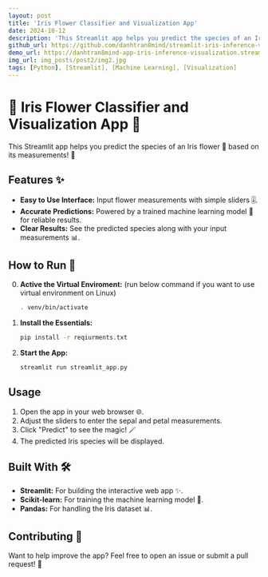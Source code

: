 ```yaml
---
layout: post
title: 'Iris Flower Classifier and Visualization App'
date: 2024-10-12
description: 'This Streamlit app helps you predict the species of an Iris flower 💐 based on its measurements! 📏'
github_url: https://github.com/danhtran8mind/streamlit-iris-inference-visualization
demo_url: https://danhtran8mind-app-iris-inference-visualization.streamlit.app
img_url: img_posts/post2/img2.jpg
tags: [Python], [Streamlit], [Machine Learning], [Visualization]
---
```



# 🌺 Iris Flower Classifier and Visualization App 🌺

This Streamlit app helps you predict the species of an Iris flower 💐 based on its measurements! 📏

## Features ✨

* **Easy to Use Interface:**  Input flower measurements with simple sliders 🎚️.
* **Accurate Predictions:**  Powered by a trained machine learning model 🧠 for reliable results.
* **Clear Results:**  See the predicted species along with your input measurements 📊.

## How to Run 🚀

0. **Active the Virtual Enviroment:** (run below command if you want to use virtual environment on Linux)
   ```bash
   . venv/bin/activate 
   ```

2. **Install the Essentials:**
   ```bash
   pip install -r reqiurments.txt
   ```

3. **Start the App:**
   ```bash
   streamlit run streamlit_app.py
   ```

## Usage 

1. Open the app in your web browser 🌐.
2. Adjust the sliders to enter the sepal and petal measurements.
3. Click "Predict" to see the magic! 🪄
4. The predicted Iris species will be displayed.

## Built With 🛠️

* **Streamlit:**  For building the interactive web app ✨.
* **Scikit-learn:**  For training the machine learning model 🧠.
* **Pandas:**  For handling the Iris dataset 📊.

## Contributing 🤝

Want to help improve the app?  Feel free to open an issue or submit a pull request! 🎉
